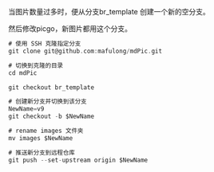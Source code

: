 当图片数量过多时，便从分支br_template 创建一个新的空分支。

然后修改picgo，新图片都用这个分支。



```scala
# 使用 SSH 克隆指定分支
git clone git@github.com:mafulong/mdPic.git

# 切换到克隆的目录
cd mdPic

git checkout br_template

# 创建新分支并切换到该分支
NewName=v9
git checkout -b $NewName

# rename images 文件夹
mv images $NewName

# 推送新分支到远程仓库
git push --set-upstream origin $NewName
```

